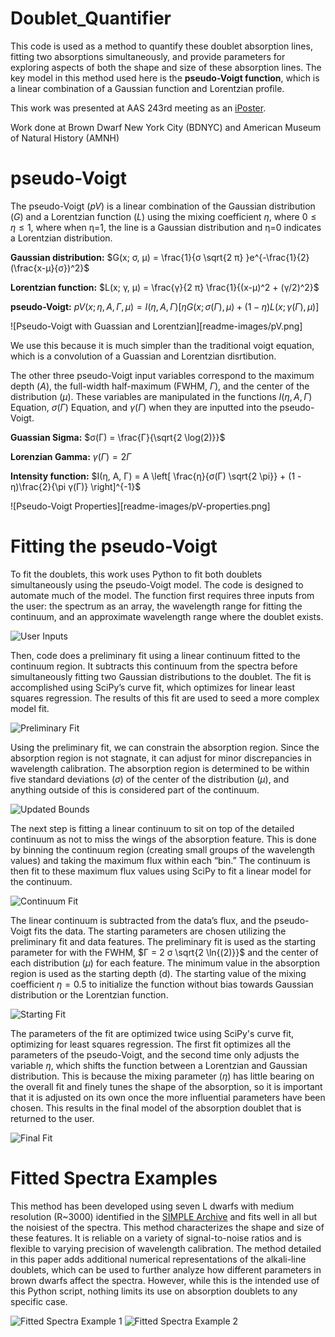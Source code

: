 Doublet_Quantifier
==================

This code is used as a method to quantify these doublet absorption lines, fitting two absorptions simultaneously, and provide parameters for exploring
aspects of both the shape and size of these absorption lines. The key model in this method used here is the __pseudo-Voigt function__, which is a linear combination of a Gaussian function and Lorentzian profile. 

This work was presented at AAS 243rd meeting as an [iPoster](https://aas242-aas.ipostersessions.com/?s=FA-8F-E2-DC-BE-FF-45-08-3E-48-E5-33-FC-E3-B1-E6).

Work done at Brown Dwarf New York City (BDNYC) and American Museum of Natural History (AMNH)

pseudo-Voigt
============
The pseudo-Voigt ($pV$) is a linear combination of the Gaussian distribution ($G$) and a Lorentzian function ($L$) using the mixing coefficient $η$, where $0 \le η \le 1$, where when η=1, the line is a Gaussian distribution and η=0 indicates a Lorentzian distribution.

**Gaussian distribution:** $G(x; σ, μ) = \frac{1}{σ \sqrt{2 π} }e^{-\frac{1}{2} (\frac{x-μ}{σ})^2}$

**Lorentzian function:** $L(x; γ, μ) = \frac{γ}{2 π} \frac{1}{(x-μ)^2 + (γ/2)^2}$

**pseudo-Voigt:** $pV(x; η, A, Γ, μ) = I(η, A, Γ)\left[ η G(x; σ(Γ), μ) + (1-η)L(x; γ(Γ), μ) \right]$

![Pseudo-Voigt with Guassian and Lorentzian][readme-images/pV.png]

We use this because it is much simpler than the traditional voigt equation, which is a convolution of a Guassian and Lorentzian disrtibution.

The other three pseudo-Voigt input variables correspond to the maximum depth ($A$), the full-width half-maximum (FWHM, $Γ$), and the center of the distribution ($μ$). These variables are manipulated in the functions $I(η, A, Γ)$ Equation, $σ(Γ)$ Equation, and $γ(Γ)$ when they are inputted into the pseudo-Voigt. 

**Guassian Sigma:** $σ(Γ) = \frac{Γ}{\sqrt{2 \log(2)}}$ 

**Lorenzian Gamma:** $γ(Γ) = 2Γ$ 

**Intensity function:** $I(η, A, Γ) = A \left[ \frac{η}{σ(Γ) \sqrt{2 \pi}} + (1 - η)\frac{2}{\pi γ(Γ)} \right]^{-1}$

![Pseudo-Voigt Properties][readme-images/pV-properties.png]

Fitting the pseudo-Voigt
========================
To fit the doublets, this work uses Python to fit both doublets simultaneously using the pseudo-Voigt model. The code is designed to automate much of the model. The function first requires three inputs from the user: the spectrum as an array, the wavelength range for fitting the continuum, and an approximate wavelength range where the doublet exists.

![User Inputs](readme-images/user-inputs.png)

Then, code does a preliminary fit using a linear continuum fitted to the continuum region. It subtracts this continuum from the spectra before simultaneously fitting two Gaussian distributions to the doublet. The fit is accomplished using SciPy’s curve fit, which optimizes for linear least squares regression. The results of this fit are used to seed a more complex model fit. 

![Preliminary Fit](readme-images/preliminary-fit.png)

Using the preliminary fit, we can constrain the absorption region. Since the absorption region is not stagnate, it can adjust for minor discrepancies in wavelength calibration. The absorption region is determined to be within five standard deviations ($σ$) of the center of the distribution ($μ$), and anything outside of this is considered part of the continuum.

![Updated Bounds](readme-images/updated-bounds.png)

The next step is fitting a linear continuum to sit on top of the detailed continuum as not to miss the wings of the absorption feature. This is done by binning the continuum region (creating small groups of the wavelength values) and taking the maximum flux within each “bin.” The continuum is then fit to these maximum flux values using SciPy to fit a linear model for the continuum.

![Continuum Fit](readme-images/continuum-fit.png)

The linear continuum is subtracted from the data’s flux, and the pseudo-Voigt fits the data. The starting parameters are chosen utilizing the preliminary fit and data features. The preliminary fit is used as the starting parameter for with the FWHM, $Γ = 2 σ \sqrt{2 \ln{(2)}}$ and the center of each distribution ($μ$) for each feature. The minimum value in the absorption region is used as the starting depth (d). The starting value of the mixing coefficient $η = 0.5$ to initialize the function without bias towards Gaussian distribution or the Lorentzian function.

![Starting Fit](readme-images/starting-fit.png)

The parameters of the fit are optimized twice using SciPy's curve fit, optimizing for least squares regression. The first fit optimizes all the parameters of the pseudo-Voigt, and the second time only adjusts the variable $η$, which shifts the function between a Lorentzian and Gaussian distribution. This is because the mixing parameter ($η$) has little bearing on the overall fit and finely tunes the shape of the absorption, so it is important that it is adjusted on its own once the more influential parameters have been chosen. This results in the final model of the absorption doublet that is returned to the user.

![Final Fit](readme-images/final-fit.png)

Fitted Spectra Examples
=======================
This method has been developed using seven L dwarfs with medium resolution (R~3000) identified in the [SIMPLE Archive](simple-bd-archive.org) and fits well in all but the noisiest of the spectra. This method characterizes the shape and size of these features. It is reliable on a variety of signal-to-noise ratios and is flexible to varying precision of wavelength calibration. 
The method detailed in this paper adds additional numerical representations of the alkali-line doublets, which can be used to further analyze how different parameters in brown dwarfs affect the spectra. However, while this is the intended use of this Python script, nothing limits its use on absorption doublets to any specific case.

![Fitted Spectra Example 1](readme-images/example-fit1.png)
![Fitted Spectra Example 2](readme-images/example-fit2.png)

